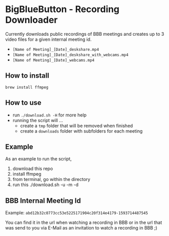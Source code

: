 # BigBlueButton - Recording Downloader

Currently downloads public recordings of BBB meetings and creates up to 3 video files for a given internal meeting id.

- `[Name of Meeting]_[Date]_deskshare.mp4`
- `[Name of Meeting]_[Date]_deskshare_with_webcams.mp4`
- `[Name of Meeting]_[Date]_webcams.mp4`

## How to install

`brew install ffmpeg`

## How to use

- run `./download.sh -H` for more help
- running the script will ...
    - create a `tmp` folder that will be removed when finished
    - create a `downloads` folder with subfolders for each meeting

## Example

As an example to run the script,
1. download this repo
2. install ffmpeg
3. from terminal, go within the directory
4. run this 
./download.sh -u <enter-url> -m <enter-meetingid> -d

## BBB Internal Meeting Id

Example: `abd12b32c0773cc53e5225171904c20f314e4179-1593714487545`

You can find it in the url when watching a recording in BBB or in the url that was send to you via E-Mail as an invitation to watch a recording in BBB ;)
